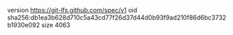 version https://git-lfs.github.com/spec/v1
oid sha256:db1ea3b628d710c5a43cd77f26d37d44d0b93f9ad210f86d6bc3732b1930e092
size 4063
